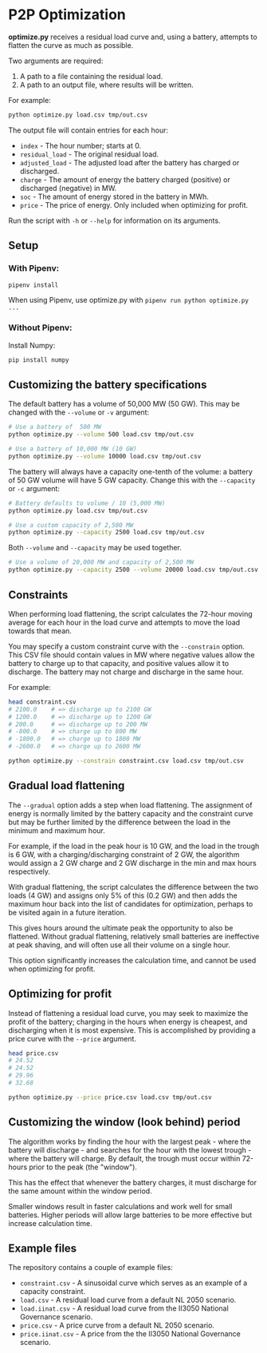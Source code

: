 P2P Optimization
================

**optimize.py** receives a residual load curve and, using a battery, attempts to flatten the curve as much as possible.

Two arguments are required:

1. A path to a file containing the residual load.
2. A path to an output file, where results will be written.

For example:

```sh
python optimize.py load.csv tmp/out.csv
```

The output file will contain entries for each hour:

* `index` - The hour number; starts at 0.
* `residual_load` - The original residual load.
* `adjusted_load` - The adjusted load after the battery has charged or discharged.
* `charge` - The amount of energy the battery charged (positive) or discharged (negative) in MW.
* `soc` - The amount of energy stored in the battery in MWh.
* `price` - The price of energy. Only included when optimizing for profit.

Run the script with `-h` or `--help` for information on its arguments.

## Setup

### With Pipenv:

```sh
pipenv install
```

When using Pipenv, use optimize.py with `pipenv run python optimize.py ...`

### Without Pipenv:

Install Numpy:

```sh
pip install numpy
```

## Customizing the battery specifications

The default battery has a volume of 50,000 MW (50 GW). This may be changed with the `--volume` or `-v` argument:

```sh
# Use a battery of  500 MW
python optimize.py --volume 500 load.csv tmp/out.csv

# Use a battery of 10,000 MW (10 GW)
python optimize.py --volume 10000 load.csv tmp/out.csv
```

The battery will always have a capacity one-tenth of the volume: a battery of 50 GW volume will have 5 GW capacity. Change this with the `--capacity` or `-c` argument:

```sh
# Battery defaults to volume / 10 (5,000 MW)
python optimize.py load.csv tmp/out.csv

# Use a custom capacity of 2,500 MW
python optimize.py --capacity 2500 load.csv tmp/out.csv
```

Both `--volume` and `--capacity` may be used together.

```sh
# Use a volume of 20,000 MW and capacity of 2,500 MW
python optimize.py --capacity 2500 --volume 20000 load.csv tmp/out.csv
```

## Constraints

When performing load flattening, the script calculates the 72-hour moving average for each hour in the load curve and attempts to move the load towards that mean.

You may specify a custom constraint curve with the `--constrain` option. This CSV file should contain values in MW where negative values allow the battery to charge up to that capacity, and positive values allow it to discharge. The battery may not charge and discharge in the same hour.

For example:

```sh
head constraint.csv
# 2100.0    # => discharge up to 2100 GW
# 1200.0    # => discharge up to 1200 GW
# 200.0     # => discharge up to 200 MW
# -800.0    # => charge up to 800 MW
# -1800.0   # => charge up to 1800 MW
# -2600.0   # => charge up to 2600 MW

python optimize.py --constrain constraint.csv load.csv tmp/out.csv
```

## Gradual load flattening

The `--gradual` option adds a step when load flattening. The assignment of energy is normally limited by the battery capacity and the constraint curve but may be further limited by the difference between the load in the minimum and maximum hour.

For example, if the load in the peak hour is 10 GW, and the load in the trough is 6 GW, with a charging/discharging constraint of 2 GW, the algorithm would assign a 2 GW charge and 2 GW discharge in the min and max hours respectively.

With gradual flattening, the script calculates the difference between the two loads (4 GW) and assigns only 5% of this (0.2 GW) and then adds the maximum hour back into the list of candidates for optimization, perhaps to be visited again in a future iteration.

This gives hours around the ultimate peak the opportunity to also be flattened. Without gradual flattening, relatively small batteries are ineffective at peak shaving, and will often use all their volume on a single hour.

This option significantly increases the calculation time, and cannot be used when optimizing for profit.

## Optimizing for profit

Instead of flattening a residual load curve, you may seek to maximize the profit of the battery; charging in the hours when energy is cheapest, and discharging when it is most expensive. This is accomplished by providing a price curve with the `--price` argument.

```sh
head price.csv
# 24.52
# 24.52
# 29.96
# 32.68

python optimize.py --price price.csv load.csv tmp/out.csv
```

## Customizing the window (look behind) period

The algorithm works by finding the hour with the largest peak - where the battery will discharge - and searches for the hour with the lowest trough - where the battery will charge. By default, the trough must occur within 72-hours prior to the peak (the "window").

This has the effect that whenever the battery charges, it must discharge for the same amount within the window period.

Smaller windows result in faster calculations and work well for small batteries. Higher periods will allow large batteries to be more effective but increase calculation time.

## Example files

The repository contains a couple of example files:

* `constraint.csv` - A sinusoidal curve which serves as an example of a capacity constraint.
* `load.csv` - A residual load curve from a default NL 2050 scenario.
* `load.iinat.csv` - A residual load curve from the II3050 National Governance scenario.
* `price.csv` - A price curve from a default NL 2050 scenario.
* `price.iinat.csv` - A price from the the II3050 National Governance scenario.

